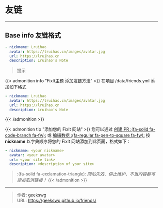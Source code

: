 # 友链


<!-- When you set data `friends.yml` in `yourProject/data/` directory, it will be automatically loaded here. -->
---
<!-- You can define additional content below for this page. -->
## Base info 友链格式

```yaml
- nickname: Lruihao
  avatar: https://lruihao.cn/images/avatar.jpg
  url: https://lruihao.cn
  description: Lruihao's Note
```
> 提示

{{< admonition info "FixIt主题 添加友链方法" >}}
在项目 /data/friends.yml 添加如下格式
```yaml
- nickname: Lruihao
  avatar: https://lruihao.cn/images/avatar.jpg
  url: https://lruihao.cn
  description: Lruihao's Note
```
{{< /admonition >}}


{{< admonition tip "添加您的 FixIt 网站" >}}
您可以通过 [创建 PR :(fa-solid fa-code-branch fa-fw):](https://github.com/geekswg/blogFixit/pulls) 或 [编辑数据 :(fa-regular fa-pen-to-square fa-fw):](https://github.com/geekswg/blogFixit/edit/master/data/friends.yml)  按 **nickname** 以字典顺序将您的 FixIt 网站添加到此页面，格式如下：

```yml
- nickname: <your nickname>
  avatar: <your avatar>
  url: <your site link>
  description: <description of your site>
```

> :(fa-solid fa-exclamation-triangle): *网站失效、停止维护、不当内容都可能被取消链接！*
{{< /admonition >}}


---

> 作者: [geekswg](https://geekswg.github.io)  
> URL: https://geekswg.github.io/friends/  


